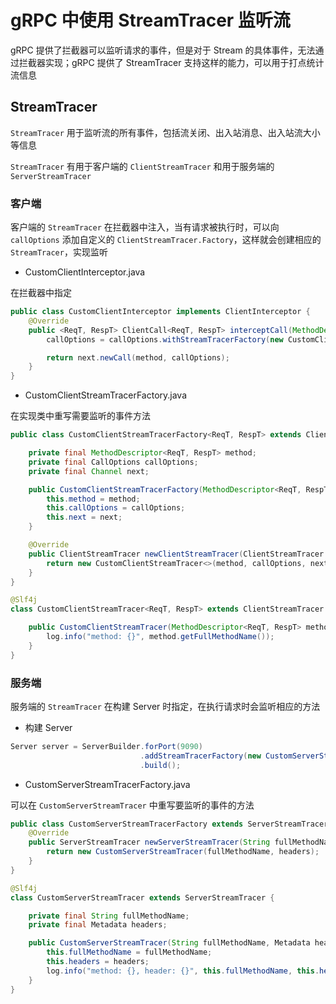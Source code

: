 # gRPC 中使用 StreamTracer 监听流

gRPC 提供了拦截器可以监听请求的事件，但是对于 Stream 的具体事件，无法通过拦截器实现；gRPC 提供了 StreamTracer 支持这样的能力，可以用于打点统计流信息

## StreamTracer

`StreamTracer` 用于监听流的所有事件，包括流关闭、出入站消息、出入站流大小等信息

`StreamTracer` 有用于客户端的 `ClientStreamTracer` 和用于服务端的 `ServerStreamTracer`

### 客户端

客户端的 `StreamTracer` 在拦截器中注入，当有请求被执行时，可以向 `callOptions` 添加自定义的 `ClientStreamTracer.Factory`，这样就会创建相应的 `StreamTracer`，实现监听


- CustomClientInterceptor.java

在拦截器中指定

```java
public class CustomClientInterceptor implements ClientInterceptor {
    @Override
    public <ReqT, RespT> ClientCall<ReqT, RespT> interceptCall(MethodDescriptor<ReqT, RespT> method, CallOptions callOptions, Channel next) {
        callOptions = callOptions.withStreamTracerFactory(new CustomClientStreamTracerFactory<>(method, callOptions, next));

        return next.newCall(method, callOptions);
    }
}
```

- CustomClientStreamTracerFactory.java

在实现类中重写需要监听的事件方法

```java
public class CustomClientStreamTracerFactory<ReqT, RespT> extends ClientStreamTracer.Factory {

    private final MethodDescriptor<ReqT, RespT> method;
    private final CallOptions callOptions;
    private final Channel next;

    public CustomClientStreamTracerFactory(MethodDescriptor<ReqT, RespT> method, CallOptions callOptions, Channel next) {
        this.method = method;
        this.callOptions = callOptions;
        this.next = next;
    }

    @Override
    public ClientStreamTracer newClientStreamTracer(ClientStreamTracer.StreamInfo info, Metadata headers) {
        return new CustomClientStreamTracer<>(method, callOptions, next, info, headers);
    }
}

@Slf4j
class CustomClientStreamTracer<ReqT, RespT> extends ClientStreamTracer {

    public CustomClientStreamTracer(MethodDescriptor<ReqT, RespT> method, CallOptions callOptions, Channel next, StreamInfo info, Metadata headers) {
        log.info("method: {}", method.getFullMethodName());
    }
}

```

### 服务端

服务端的 `StreamTracer` 在构建 Server 时指定，在执行请求时会监听相应的方法

- 构建 Server

```java
Server server = ServerBuilder.forPort(9090) 
                             .addStreamTracerFactory(new CustomServerStreamTracerFactory())
                             .build();
```

- CustomServerStreamTracerFactory.java

可以在 `CustomServerStreamTracer` 中重写要监听的事件的方法

```java
public class CustomServerStreamTracerFactory extends ServerStreamTracer.Factory {
    @Override
    public ServerStreamTracer newServerStreamTracer(String fullMethodName, Metadata headers) {
        return new CustomServerStreamTracer(fullMethodName, headers);
    }
}

@Slf4j
class CustomServerStreamTracer extends ServerStreamTracer {

    private final String fullMethodName;
    private final Metadata headers;

    public CustomServerStreamTracer(String fullMethodName, Metadata headers) {
        this.fullMethodName = fullMethodName;
        this.headers = headers;
        log.info("method: {}, header: {}", this.fullMethodName, this.headers);
    }
}
```